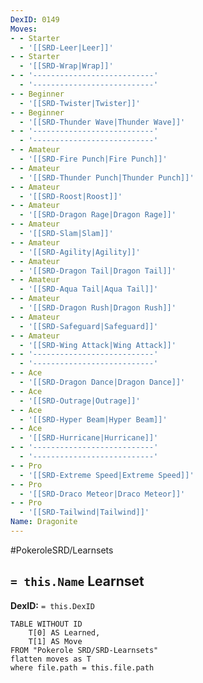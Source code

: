 ```yaml
---
DexID: 0149
Moves:
- - Starter
  - '[[SRD-Leer|Leer]]'
- - Starter
  - '[[SRD-Wrap|Wrap]]'
- - '---------------------------'
  - '---------------------------'
- - Beginner
  - '[[SRD-Twister|Twister]]'
- - Beginner
  - '[[SRD-Thunder Wave|Thunder Wave]]'
- - '---------------------------'
  - '---------------------------'
- - Amateur
  - '[[SRD-Fire Punch|Fire Punch]]'
- - Amateur
  - '[[SRD-Thunder Punch|Thunder Punch]]'
- - Amateur
  - '[[SRD-Roost|Roost]]'
- - Amateur
  - '[[SRD-Dragon Rage|Dragon Rage]]'
- - Amateur
  - '[[SRD-Slam|Slam]]'
- - Amateur
  - '[[SRD-Agility|Agility]]'
- - Amateur
  - '[[SRD-Dragon Tail|Dragon Tail]]'
- - Amateur
  - '[[SRD-Aqua Tail|Aqua Tail]]'
- - Amateur
  - '[[SRD-Dragon Rush|Dragon Rush]]'
- - Amateur
  - '[[SRD-Safeguard|Safeguard]]'
- - Amateur
  - '[[SRD-Wing Attack|Wing Attack]]'
- - '---------------------------'
  - '---------------------------'
- - Ace
  - '[[SRD-Dragon Dance|Dragon Dance]]'
- - Ace
  - '[[SRD-Outrage|Outrage]]'
- - Ace
  - '[[SRD-Hyper Beam|Hyper Beam]]'
- - Ace
  - '[[SRD-Hurricane|Hurricane]]'
- - '---------------------------'
  - '---------------------------'
- - Pro
  - '[[SRD-Extreme Speed|Extreme Speed]]'
- - Pro
  - '[[SRD-Draco Meteor|Draco Meteor]]'
- - Pro
  - '[[SRD-Tailwind|Tailwind]]'
Name: Dragonite
---
```


#PokeroleSRD/Learnsets

## `= this.Name` Learnset

**DexID:** `= this.DexID`

```dataview
TABLE WITHOUT ID
    T[0] AS Learned,
    T[1] AS Move
FROM "Pokerole SRD/SRD-Learnsets"
flatten moves as T
where file.path = this.file.path
```
